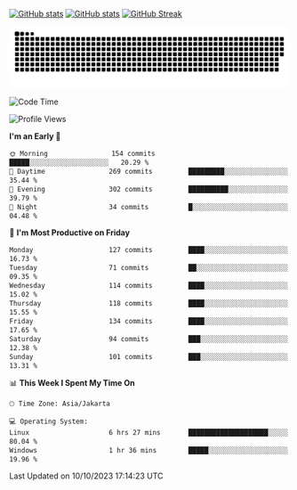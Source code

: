[![GitHub stats](https://github-readme-stats.vercel.app/api?username=aurelioklv&card_width=500&show_icons=true&rank_icon=github&theme=solarized-dark#gh-dark-mode-only)](https://github.com/anuraghazra/github-readme-stats#gh-dark-mode-only)
[![GitHub stats](https://github-readme-stats.vercel.app/api?username=aurelioklv&card_width=500&show_icons=true&rank_icon=github&theme=buefy#gh-light-mode-only)](https://github.com/anuraghazra/github-readme-stats#gh-light-mode-only)
[![GitHub Streak](https://streak-stats.demolab.com/?user=aurelioklv&card_width=336&theme=solarized-dark)](https://git.io/streak-stats)

<picture>
  <source media="(prefers-color-scheme: dark)" srcset="https://raw.githubusercontent.com/aurelioklv/aurelioklv/snake-output/github-contribution-grid-snake-dark.svg">
  <source media="(prefers-color-scheme: light)" srcset="https://raw.githubusercontent.com/aurelioklv/aurelioklv/snake-output/github-contribution-grid-snake.svg">
  <img alt="github contribution grid snake animation" src="https://raw.githubusercontent.com/aurelioklv/aurelioklv/snake-output/github-contribution-grid-snake.svg">
</picture>

<!--START_SECTION:waka-->
![Code Time](http://img.shields.io/badge/Code%20Time-172%20hrs%2038%20mins-blue)

![Profile Views](http://img.shields.io/badge/Profile%20Views-9-blue)

**I'm an Early 🐤** 

```text
🌞 Morning                154 commits         █████░░░░░░░░░░░░░░░░░░░░   20.29 % 
🌆 Daytime                269 commits         █████████░░░░░░░░░░░░░░░░   35.44 % 
🌃 Evening                302 commits         ██████████░░░░░░░░░░░░░░░   39.79 % 
🌙 Night                  34 commits          █░░░░░░░░░░░░░░░░░░░░░░░░   04.48 % 
```
📅 **I'm Most Productive on Friday** 

```text
Monday                   127 commits         ████░░░░░░░░░░░░░░░░░░░░░   16.73 % 
Tuesday                  71 commits          ██░░░░░░░░░░░░░░░░░░░░░░░   09.35 % 
Wednesday                114 commits         ████░░░░░░░░░░░░░░░░░░░░░   15.02 % 
Thursday                 118 commits         ████░░░░░░░░░░░░░░░░░░░░░   15.55 % 
Friday                   134 commits         ████░░░░░░░░░░░░░░░░░░░░░   17.65 % 
Saturday                 94 commits          ███░░░░░░░░░░░░░░░░░░░░░░   12.38 % 
Sunday                   101 commits         ███░░░░░░░░░░░░░░░░░░░░░░   13.31 % 
```


📊 **This Week I Spent My Time On** 

```text
🕑︎ Time Zone: Asia/Jakarta

💻 Operating System: 
Linux                    6 hrs 27 mins       ████████████████████░░░░░   80.04 % 
Windows                  1 hr 36 mins        █████░░░░░░░░░░░░░░░░░░░░   19.96 % 
```


 Last Updated on 10/10/2023 17:14:23 UTC
<!--END_SECTION:waka-->
